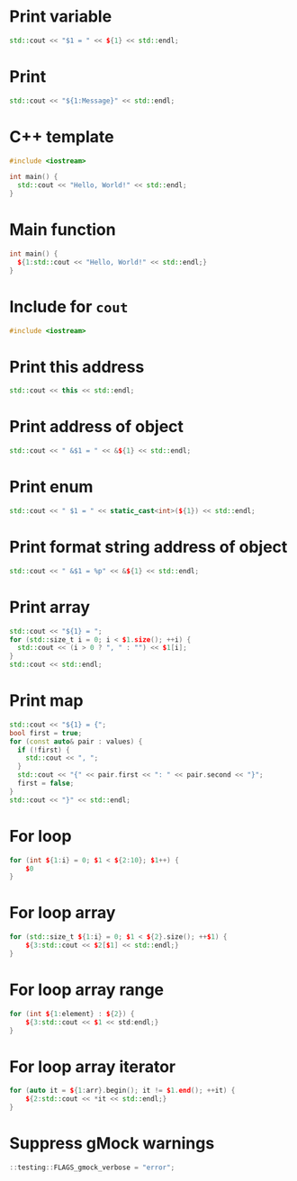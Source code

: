 # Print variable

``` cpp
std::cout << "$1 = " << ${1} << std::endl;
```

# Print

``` cpp
std::cout << "${1:Message}" << std::endl;
```

# C++ template

``` cpp
#include <iostream>

int main() {
  std::cout << "Hello, World!" << std::endl;
}

```

# Main function

``` cpp
int main() {
  ${1:std::cout << "Hello, World!" << std::endl;}
}
```

# Include for `cout`

``` cpp
#include <iostream>
```

# Print this address

``` cpp
std::cout << this << std::endl;
```

# Print address of object

``` cpp
std::cout << " &$1 = " << &${1} << std::endl;
```

# Print enum

``` cpp
std::cout << " $1 = " << static_cast<int>(${1}) << std::endl;
```

# Print format string address of object

``` cpp
std::cout << " &$1 = %p" << &${1} << std::endl;
```

# Print array

``` cpp
std::cout << "${1} = ";
for (std::size_t i = 0; i < $1.size(); ++i) {
  std::cout << (i > 0 ? ", " : "") << $1[i];
}
std::cout << std::endl;
```

# Print map

``` cpp
std::cout << "${1} = {";
bool first = true;
for (const auto& pair : values) {
  if (!first) {
    std::cout << ", ";
  }
  std::cout << "{" << pair.first << ": " << pair.second << "}";
  first = false;
}
std::cout << "}" << std::endl;
```

# For loop

``` cpp
for (int ${1:i} = 0; $1 < ${2:10}; $1++) {
    $0
}
```

# For loop array

``` cpp
for (std::size_t ${1:i} = 0; $1 < ${2}.size(); ++$1) {
    ${3:std::cout << $2[$1] << std::endl;}
}
```

# For loop array range

``` cpp
for (int ${1:element} : ${2}) {
    ${3:std::cout << $1 << std:endl;}
}
```

# For loop array iterator

``` cpp
for (auto it = ${1:arr}.begin(); it != $1.end(); ++it) {
    ${2:std::cout << *it << std::endl;}
}
```

# Suppress gMock warnings

``` cpp
::testing::FLAGS_gmock_verbose = "error";
```


